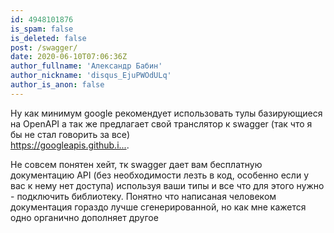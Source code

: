 ```yaml
---
id: 4948101876
is_spam: false
is_deleted: false
post: /swagger/
date: 2020-06-10T07:06:36Z
author_fullname: 'Александр Бабин'
author_nickname: 'disqus_EjuPWOdULq'
author_is_anon: false
---
```


<p>Ну как минимум google рекомендует использовать тулы базирующиеся на OpenAPI а так же предлагает свой транслятор к swagger (так что я бы не стал говорить за все)<br><a href="https://googleapis.github.io/#:~:text=We%20recommend%20using%20OpenAPI%20and,Discovery%20format%20into%20Swagger%202.0" rel="nofollow noopener" title="https://googleapis.github.io/#:~:text=We%20recommend%20using%20OpenAPI%20and,Discovery%20format%20into%20Swagger%202.0">https://googleapis.github.i...</a>.</p><p>Не совсем понятен хейт, тк swagger дает вам бесплатную документацию API (без необходимости лезть в код, особенно если у вас к нему нет доступа) используя ваши типы и все что для этого нужно - подключить библиотеку. Понятно что написаная человеком документация гораздо лучше сгенерированной, но как мне кажется одно органично дополняет другое</p>

